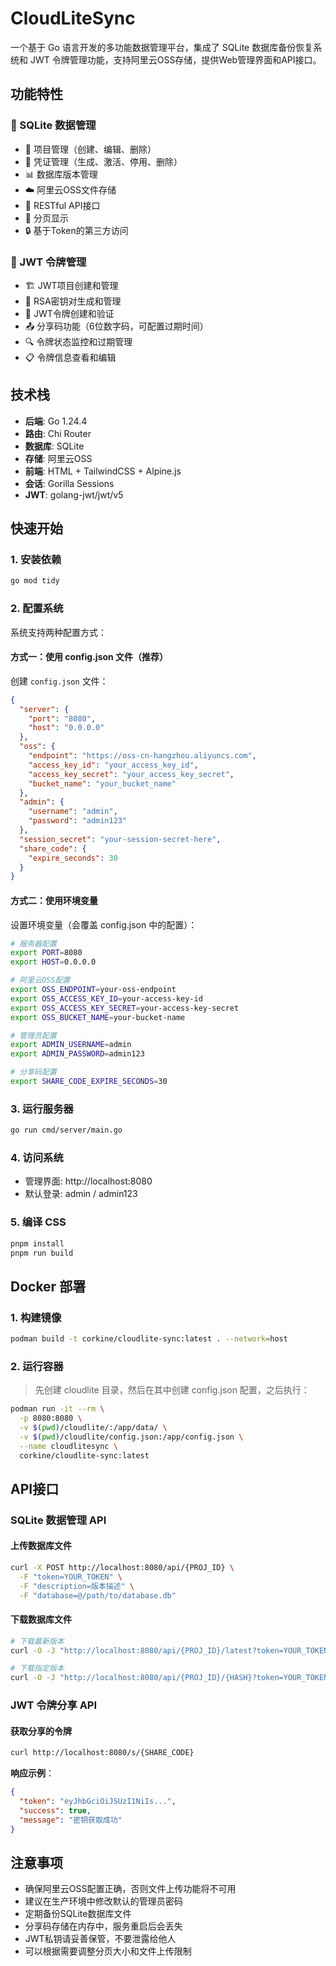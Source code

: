 # CloudLiteSync

一个基于 Go 语言开发的多功能数据管理平台，集成了 SQLite 数据库备份恢复系统和 JWT 令牌管理功能，支持阿里云OSS存储，提供Web管理界面和API接口。

## 功能特性

### 🔄 SQLite 数据管理
- 📁 项目管理（创建、编辑、删除）
- 🔑 凭证管理（生成、激活、停用、删除）
- 📊 数据库版本管理
- ☁️ 阿里云OSS文件存储
- 🔌 RESTful API接口
- 📄 分页显示
- 🔒 基于Token的第三方访问

### 🔐 JWT 令牌管理
- 🏗️ JWT项目创建和管理
- 🔑 RSA密钥对生成和管理
- 🎫 JWT令牌创建和验证
- 📤 分享码功能（6位数字码，可配置过期时间）
- 🔍 令牌状态监控和过期管理
- 📋 令牌信息查看和编辑

## 技术栈

- **后端**: Go 1.24.4
- **路由**: Chi Router
- **数据库**: SQLite
- **存储**: 阿里云OSS
- **前端**: HTML + TailwindCSS + Alpine.js
- **会话**: Gorilla Sessions
- **JWT**: golang-jwt/jwt/v5

## 快速开始

### 1. 安装依赖

```bash
go mod tidy
```

### 2. 配置系统

系统支持两种配置方式：

#### 方式一：使用 config.json 文件（推荐）

创建 `config.json` 文件：

```json
{
  "server": {
    "port": "8080",
    "host": "0.0.0.0"
  },
  "oss": {
    "endpoint": "https://oss-cn-hangzhou.aliyuncs.com",
    "access_key_id": "your_access_key_id",
    "access_key_secret": "your_access_key_secret",
    "bucket_name": "your_bucket_name"
  },
  "admin": {
    "username": "admin",
    "password": "admin123"
  },
  "session_secret": "your-session-secret-here",
  "share_code": {
    "expire_seconds": 30
  }
}
```

#### 方式二：使用环境变量

设置环境变量（会覆盖 config.json 中的配置）：

```bash
# 服务器配置
export PORT=8080
export HOST=0.0.0.0

# 阿里云OSS配置
export OSS_ENDPOINT=your-oss-endpoint
export OSS_ACCESS_KEY_ID=your-access-key-id
export OSS_ACCESS_KEY_SECRET=your-access-key-secret
export OSS_BUCKET_NAME=your-bucket-name

# 管理员配置
export ADMIN_USERNAME=admin
export ADMIN_PASSWORD=admin123

# 分享码配置
export SHARE_CODE_EXPIRE_SECONDS=30
```

### 3. 运行服务器

```bash
go run cmd/server/main.go
```

### 4. 访问系统

- 管理界面: http://localhost:8080
- 默认登录: admin / admin123

### 5. 编译 CSS

```bash
pnpm install
pnpm run build
```

## Docker 部署

### 1. 构建镜像

```bash
podman build -t corkine/cloudlite-sync:latest . --network=host
```

### 2. 运行容器

> 先创建 cloudlite 目录，然后在其中创建 config.json 配置，之后执行：

```bash
podman run -it --rm \
  -p 8080:8080 \
  -v $(pwd)/cloudlite/:/app/data/ \
  -v $(pwd)/cloudlite/config.json:/app/config.json \
  --name cloudlitesync \
  corkine/cloudlite-sync:latest
```

## API接口

### SQLite 数据管理 API

#### 上传数据库文件

```bash
curl -X POST http://localhost:8080/api/{PROJ_ID} \
  -F "token=YOUR_TOKEN" \
  -F "description=版本描述" \
  -F "database=@/path/to/database.db"
```

#### 下载数据库文件

```bash
# 下载最新版本
curl -O -J "http://localhost:8080/api/{PROJ_ID}/latest?token=YOUR_TOKEN"

# 下载指定版本
curl -O -J "http://localhost:8080/api/{PROJ_ID}/{HASH}?token=YOUR_TOKEN"
```

### JWT 令牌分享 API

#### 获取分享的令牌

```bash
curl http://localhost:8080/s/{SHARE_CODE}
```

**响应示例**：
```json
{
  "token": "eyJhbGciOiJSUzI1NiIs...",
  "success": true,
  "message": "密钥获取成功"
}
```

## 注意事项

- 确保阿里云OSS配置正确，否则文件上传功能将不可用
- 建议在生产环境中修改默认的管理员密码
- 定期备份SQLite数据库文件
- 分享码存储在内存中，服务重启后会丢失
- JWT私钥请妥善保管，不要泄露给他人
- 可以根据需要调整分页大小和文件上传限制